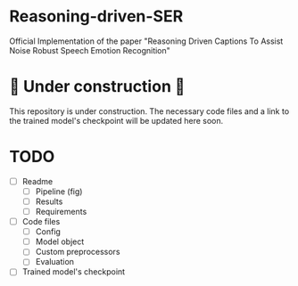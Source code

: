 # Reasoning-driven-SER
Official Implementation of the paper "Reasoning Driven Captions To Assist Noise Robust Speech Emotion Recognition"

# 🚧 Under construction 🚧
This repository is under construction. The necessary code files and a link to the trained model's checkpoint will be updated here soon.

# TODO
- [ ] Readme
  - [ ] Pipeline (fig)
  - [ ] Results
  - [ ] Requirements
- [ ] Code files
  - [ ] Config
  - [ ] Model object
  - [ ] Custom preprocessors
  - [ ] Evaluation
- [ ] Trained model's checkpoint 
